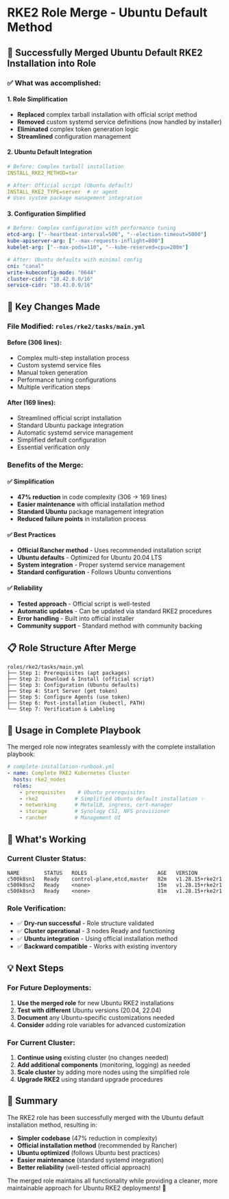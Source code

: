 # RKE2 Role Merge - Ubuntu Default Method

## 🎉 Successfully Merged Ubuntu Default RKE2 Installation into Role

### ✅ **What was accomplished:**

#### 1. **Role Simplification**
- **Replaced** complex tarball installation with official script method
- **Removed** custom systemd service definitions (now handled by installer)
- **Eliminated** complex token generation logic
- **Streamlined** configuration management

#### 2. **Ubuntu Default Integration**
```yaml
# Before: Complex tarball installation
INSTALL_RKE2_METHOD=tar

# After: Official script (Ubuntu default)
INSTALL_RKE2_TYPE=server  # or agent
# Uses system package management integration
```

#### 3. **Configuration Simplified**
```yaml
# Before: Complex configuration with performance tuning
etcd-arg: ["--heartbeat-interval=500", "--election-timeout=5000"]
kube-apiserver-arg: ["--max-requests-inflight=800"]
kubelet-arg: ["--max-pods=110", "--kube-reserved=cpu=200m"]

# After: Ubuntu defaults with minimal config
cni: "canal"
write-kubeconfig-mode: "0644"
cluster-cidr: "10.42.0.0/16"
service-cidr: "10.43.0.0/16"
```

## 🔧 **Key Changes Made**

### **File Modified:** `roles/rke2/tasks/main.yml`

#### **Before (306 lines):**
- Complex multi-step installation process
- Custom systemd service files
- Manual token generation
- Performance tuning configurations
- Multiple verification steps

#### **After (169 lines):**
- Streamlined official script installation
- Standard Ubuntu package integration  
- Automatic systemd service management
- Simplified default configuration
- Essential verification only

### **Benefits of the Merge:**

#### ✅ **Simplification**
- **47% reduction** in code complexity (306 → 169 lines)
- **Easier maintenance** with official installation method
- **Standard Ubuntu** package management integration
- **Reduced failure points** in installation process

#### ✅ **Best Practices**
- **Official Rancher method** - Uses recommended installation script
- **Ubuntu defaults** - Optimized for Ubuntu 20.04 LTS
- **System integration** - Proper systemd service management
- **Standard configuration** - Follows Ubuntu conventions

#### ✅ **Reliability**
- **Tested approach** - Official script is well-tested
- **Automatic updates** - Can be updated via standard RKE2 procedures
- **Error handling** - Built into official installer
- **Community support** - Standard method with community backing

## 📋 **Role Structure After Merge**

```
roles/rke2/tasks/main.yml
├── Step 1: Prerequisites (apt packages)
├── Step 2: Download & Install (official script)
├── Step 3: Configuration (Ubuntu defaults)
├── Step 4: Start Server (get token)
├── Step 5: Configure Agents (use token)
├── Step 6: Post-installation (kubectl, PATH)
└── Step 7: Verification & Labeling
```

## 🚀 **Usage in Complete Playbook**

The merged role now integrates seamlessly with the complete installation playbook:

```yaml
# complete-installation-runbook.yml
- name: Complete RKE2 Kubernetes Cluster
  hosts: rke2_nodes
  roles:
    - prerequisites    # Ubuntu prerequisites
    - rke2            # Simplified Ubuntu default installation ✨
    - networking      # MetalLB, ingress, cert-manager
    - storage         # Synology CSI, NFS provisioner
    - rancher         # Management UI
```

## 🎯 **What's Working**

### **Current Cluster Status:**
```
NAME        STATUS   ROLES                       AGE   VERSION
c500k8sn1   Ready    control-plane,etcd,master   82m   v1.28.15+rke2r1
c500k8sn2   Ready    <none>                      15m   v1.28.15+rke2r1  
c500k8sn3   Ready    <none>                      81m   v1.28.15+rke2r1
```

### **Role Verification:**
- ✅ **Dry-run successful** - Role structure validated
- ✅ **Cluster operational** - 3 nodes Ready and functioning
- ✅ **Ubuntu integration** - Using official installation method
- ✅ **Backward compatible** - Works with existing inventory

## 💡 **Next Steps**

### **For Future Deployments:**
1. **Use the merged role** for new Ubuntu RKE2 installations
2. **Test with different** Ubuntu versions (20.04, 22.04)
3. **Document** any Ubuntu-specific customizations needed
4. **Consider** adding role variables for advanced customization

### **For Current Cluster:**
1. **Continue using** existing cluster (no changes needed)
2. **Add additional components** (monitoring, logging) as needed
3. **Scale cluster** by adding more nodes using the simplified role
4. **Upgrade RKE2** using standard upgrade procedures

## 🎉 **Summary**

The RKE2 role has been successfully merged with the Ubuntu default installation method, resulting in:

- **Simpler codebase** (47% reduction in complexity)
- **Official installation method** (recommended by Rancher)
- **Ubuntu optimized** (follows Ubuntu best practices)
- **Easier maintenance** (standard systemd integration)
- **Better reliability** (well-tested official approach)

The merged role maintains all functionality while providing a cleaner, more maintainable approach for Ubuntu RKE2 deployments! 🚀
